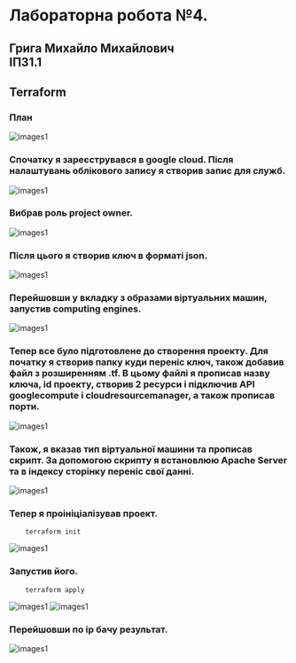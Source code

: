 #  Лабораторна робота №4.
## Грига Михайло Михайлович <br> ІПЗ1.1
## Terraform
### План

![images1](screenshot/scr0.png)

### Спочатку я зареєструвався в google cloud. Після налаштувань облікового запису я створив запис для служб.

![images1](screenshot/scr1.png)

### Вибрав роль project owner.

![images1](screenshot/scr2.png)

### Після цього я створив ключ в форматі json.

![images1](screenshot/scr3.png)

### Перейшовши у вкладку з образами віртуальних машин, запустив computing engines.

![images1](screenshot/scr4.png)

### Тепер все було підготовлене до створення проекту. Для початку я створив папку куди переніс ключ, також добавив файл з розширенням .tf. В цьому файлі я прописав назву ключа, id проекту, створив 2 ресурси і підключив АРІ googlecompute i cloudresourcemanager, а також прописав порти.

![images1](screenshot/scr5.png)

### Також, я вказав тип віртуальної машини та прописав скрипт. За допомогою скрипту я встановлюю Apache Server та в індексу сторінку переніс свої данні.

![images1](screenshot/scr6.png)

### Тепер я проініціалізував проект.
```
    terraform init
```

![images1](screenshot/scr7.png)

### Запустив його.
```
    terraform apply
```

![images1](screenshot/scr8.png)
![images1](screenshot/scr9.png)

### Перейшовши по ip бачу результат.

![images1](screenshot/scr10.png)

